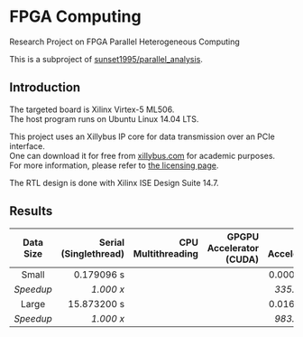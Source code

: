 # FPGA Computing #

Research Project on FPGA Parallel Heterogeneous Computing

This is a subproject of [sunset1995/parallel_analysis](https://github.com/sunset1995/parallel_analysis).

## Introduction ##

The targeted board is Xilinx Virtex-5 ML506.  
The host program runs on Ubuntu Linux 14.04 LTS.

This project uses an Xillybus IP core for data transmission over an PCIe interface.  
One can download it for free from [xillybus.com](http://xillybus.com/) for academic purposes.  
For more information, please refer to [the licensing page](http://xillybus.com/licensing).

The RTL design is done with Xilinx ISE Design Suite 14.7.

## Results ##

| Data Size | Serial (Singlethread) | CPU Multithreading | GPGPU Accelerator (CUDA) | FPGA Accelerator |
|:---------:|----------------------:|-------------------:|-------------------------:|-----------------:|
| Small     | 0.179096 s            |                    |                          | 0.000534 s       |
| _Speedup_ | *1.000 x*             |                    |                          | *335.386 x*      |
| Large     | 15.873200 s           |                    |                          | 0.016104 s       |
| _Speedup_ | *1.000 x*             |                    |                          | *983.116 x*      |
